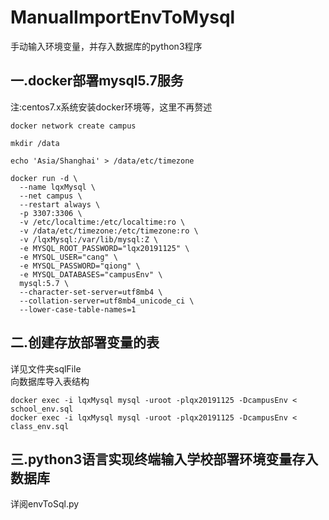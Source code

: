 # ManualImportEnvToMysql
手动输入环境变量，并存入数据库的python3程序

## 一.docker部署mysql5.7服务
注:centos7.x系统安装docker环境等，这里不再赘述     
```
docker network create campus

mkdir /data

echo 'Asia/Shanghai' > /data/etc/timezone

docker run -d \
  --name lqxMysql \
  --net campus \
  --restart always \
  -p 3307:3306 \
  -v /etc/localtime:/etc/localtime:ro \
  -v /data/etc/timezone:/etc/timezone:ro \
  -v /lqxMysql:/var/lib/mysql:Z \
  -e MYSQL_ROOT_PASSWORD="lqx20191125" \
  -e MYSQL_USER="cang" \
  -e MYSQL_PASSWORD="qiong" \
  -e MYSQL_DATABASES="campusEnv" \
  mysql:5.7 \
  --character-set-server=utf8mb4 \
  --collation-server=utf8mb4_unicode_ci \
  --lower-case-table-names=1
```

## 二.创建存放部署变量的表
详见文件夹sqlFile        
向数据库导入表结构       
```
docker exec -i lqxMysql mysql -uroot -plqx20191125 -DcampusEnv < school_env.sql
docker exec -i lqxMysql mysql -uroot -plqx20191125 -DcampusEnv < class_env.sql
```

## 三.python3语言实现终端输入学校部署环境变量存入数据库
详阅envToSql.py           
